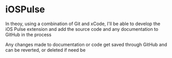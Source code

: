 # iOSPulse
In theoy, using a combination of Git and xCode, I'll be able to develop the iOS Pulse extension and add the source code and any documentation to GitHub in the process 

Any changes made to documentation or code get saved through GitHub and can be reverted, or deleted if need be